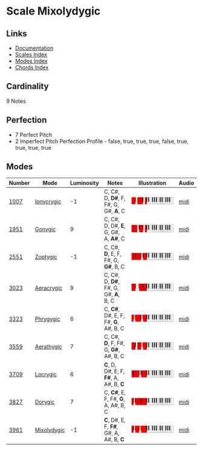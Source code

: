 # Scale Mixolydygic

## Links

- [Documentation](README.md)
- [Scales Index](Scales.md)
- [Modes Index](Modes.md)
- [Chords Index](Chords.md)

## Cardinality

9 Notes

## Perfection

- 7 Perfect Pitch
- 2 Imperfect Pitch
Perfection Profile - false, true, true, true, false, true, true, true, true

## Modes

| Number | Mode | Luminosity | Notes | Illustration | Audio |
|--------|------|------------|-------|--------------|-------|
| [1007](https://ianring.com/musictheory/scales/1007) | [Ionycrygic](ModeIonycrygic.md) | -1 | C, C#, D, **D#**, F, F#, G, G#, **A**, C | ![CNaturalIonycrygic](ModeCNaturalIonycrygic.png) | [midi](https://github.com/edipermadi/music/blob/main/docs/ModeCNaturalIonycrygic.mid?raw=true) | 
| [1951](https://ianring.com/musictheory/scales/1951) | [Gonygic](ModeGonygic.md) | 9 | C, C#, D, D#, **E**, G, G#, A, **A#**, C | ![CNaturalGonygic](ModeCNaturalGonygic.png) | [midi](https://github.com/edipermadi/music/blob/main/docs/ModeCNaturalGonygic.mid?raw=true) | 
| [2551](https://ianring.com/musictheory/scales/2551) | [Zoptygic](ModeZoptygic.md) | -1 | C, C#, **D**, E, F, F#, G, **G#**, B, C | ![CNaturalZoptygic](ModeCNaturalZoptygic.png) | [midi](https://github.com/edipermadi/music/blob/main/docs/ModeCNaturalZoptygic.mid?raw=true) | 
| [3023](https://ianring.com/musictheory/scales/3023) | [Aeracrygic](ModeAeracrygic.md) | 9 | C, C#, D, **D#**, F#, G, G#, **A**, B, C | ![CNaturalAeracrygic](ModeCNaturalAeracrygic.png) | [midi](https://github.com/edipermadi/music/blob/main/docs/ModeCNaturalAeracrygic.mid?raw=true) | 
| [3323](https://ianring.com/musictheory/scales/3323) | [Phrygygic](ModePhrygygic.md) | 6 | C, **C#**, D#, E, F, F#, **G**, A#, B, C | ![CNaturalPhrygygic](ModeCNaturalPhrygygic.png) | [midi](https://github.com/edipermadi/music/blob/main/docs/ModeCNaturalPhrygygic.mid?raw=true) | 
| [3559](https://ianring.com/musictheory/scales/3559) | [Aerathygic](ModeAerathygic.md) | 7 | C, C#, **D**, F, F#, G, **G#**, A#, B, C | ![CNaturalAerathygic](ModeCNaturalAerathygic.png) | [midi](https://github.com/edipermadi/music/blob/main/docs/ModeCNaturalAerathygic.mid?raw=true) | 
| [3709](https://ianring.com/musictheory/scales/3709) | [Locrygic](ModeLocrygic.md) | 6 | **C**, D, D#, E, F, **F#**, A, A#, B, **C** | ![CNaturalLocrygic](ModeCNaturalLocrygic.png) | [midi](https://github.com/edipermadi/music/blob/main/docs/ModeCNaturalLocrygic.mid?raw=true) | 
| [3827](https://ianring.com/musictheory/scales/3827) | [Dorygic](ModeDorygic.md) | 7 | C, **C#**, E, F, F#, **G**, A, A#, B, C | ![CNaturalDorygic](ModeCNaturalDorygic.png) | [midi](https://github.com/edipermadi/music/blob/main/docs/ModeCNaturalDorygic.mid?raw=true) | 
| [3961](https://ianring.com/musictheory/scales/3961) | [Mixolydygic](ModeMixolydygic.md) | -1 | **C**, D#, E, F, **F#**, G#, A, A#, B, **C** | ![CNaturalMixolydygic](ModeCNaturalMixolydygic.png) | [midi](https://github.com/edipermadi/music/blob/main/docs/ModeCNaturalMixolydygic.mid?raw=true) | 
